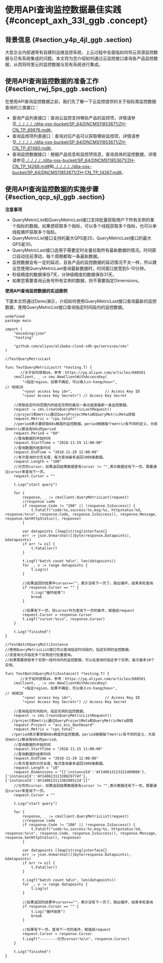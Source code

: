 # 使用API查询监控数据最佳实践 {#concept_axh_33l_ggb .concept}

## 背景信息 {#section_y4p_4jl_ggb .section}

大型企业内部通常有自建的运维监控系统，上云过程中会面临如何将云资源监控数据与已有系统集成的问题。本文将为您介绍如何通过云监控接口查询各产品监控数据，从而将阿里云的监控数据与现有系统进行集成。

## 使用API查询监控数据的准备工作 {#section_rwj_5ps_ggb .section}

在使用API查询监控数据之前，我们先了解一下云监控提供的关于指标类监控数据查询的三类接口：

-   查询产品列表接口：查询云监控支持哪些产品的监控项，详情请参见[../../../../../dita-oss-bucket/SP\_64/DNCMS11853671/ZH-CN\_TP\_69876.md\#](../../../../../intl.zh-CN/API参考/查询云产品监控数据/QueryProjectMeta.md#)。
-   查询监控项列表接口：查询对应产品可以获取哪些监控项，详情请参见[../../../../../dita-oss-bucket/SP\_64/DNCMS11853671/ZH-CN\_TP\_67480.md\#](../../../../../intl.zh-CN/API参考/查询云产品监控数据/QueryMetricMeta.md#)。
-   查询监控数据接口：根据产品信息和监控项信息，查询具体的监控数据，详情请参见[../../../../../dita-oss-bucket/SP\_64/DNCMS11853671/ZH-CN\_TP\_14268.md\#](../../../../../intl.zh-CN/API参考/查询云产品监控数据/QueryMetricList.md#)和[../../../../../dita-oss-bucket/SP\_64/DNCMS11853671/ZH-CN\_TP\_14267.md\#](../../../../../intl.zh-CN/API参考/查询云产品监控数据/QueryMetricLast.md#)。

## 使用API查询监控数据的实施步骤 {#section_qcp_sjl_ggb .section}

**注意事项**

-   QueryMetricList和QueryMetricLast接口支持批量获取用户下所有实例的某个指标的数据。如果想获取多个指标，可以多个线程获取多个指标，也可以单线程循环获取多个指标。
-   QueryMetricList接口支持的最大QPS是20，QueryMetricLast接口的最大QPS是30。
-   QueryMetricLast接口适用于需要定时全量拉取所有最新数据的情况。时间窗口自动往前滑动，每个周期都取一条最新数据。
-   监控数据会有一定的延迟，且各产品的监控数据的延迟情况不太一样，所以建议您使用QueryMetricLast查询最新数据时，时间窗口放宽到5-10分钟。
-   秒级精度的数据保存7天，分钟级精度的数据保存31天。
-   如果您需要查询云账号所有实例的数据，则不需要指定Dimensions。

**使用API查询监控数据的实战案例**

下面本文将通过Demo演示，介绍如何使用QueryMetricLast接口查询最新的监控数据，使用QueryMetricList接口查询指定时间段内的监控数据。

```
undefined
package main

import (
    "encoding/json"
    "testing"

    "github.com/aliyun/alibaba-cloud-sdk-go/services/cms"
)

//TestQueryMetricLast

func TestQueryMetricLast(t *testing.T) {
 ​      //关于如何获取ak，参考：https://yq.aliyun.com/articles/608581
    cmsClient, _ := cms.NewClientWithAccessKey(
        "<指定region，如果不确定，可以填入cn-hangzhou>",                    // 地域ID
        "<your access key id>",               // Access Key ID
        "<your Access Key Secret>") // Access Key Secret

    //获取给定时间范围内的给定实例的最后一条也就是最新一条监控数据。
    request := cms.CreateQueryMetricLastRequest()
    //project和metric通过QueryProjectMeta和QueryMetricMeta获取
    request.Metric = "cpu_total"
    //period表示要获取60s精度的监控数据。period根据每个metric有不同的定义，大部分metric都会有60s的period
    request.Period = "60"
    //查询数据的开始时间
    request.StartTime = "2018-11-29 11:00:00"
    //查询数据的结束时间
    request.EndTime = "2018-11-29 12:00:00"
    //本次查询的分页长度，每次查询最多返回1000条数据。
    request.Length = "100"
    //分页的cursor，如果返回结果数据里有cursor != "",表示数据还有下一页。需要通过cursor来查询下一页。
    request.Cursor = ""

    t.Log("start query")

    for {
        response, _ := cmsClient.QueryMetricLast(request)
        //response code
        if response.Code != "200" || !response.IsSuccess() {
            t.Fatalf("code:%s,success:%v,msg:%s, httpstatus:%d, response:%v\n", response.Code, response.IsSuccess(), response.Message, response.GetHttpStatus(), response)
        }

        var datapoints []map[string]interface{}
        err := json.Unmarshal([]byte(response.Datapoints), &datapoints)
        if err != nil {
            t.Fatal(err)
        }

        t.Logf("batch count %d\n", len(datapoints))
        for _, v := range datapoints {
            t.Log(v)
        }

        //如果返回的结果中cursor==""，表示没有下一页了。跳出循环，结束本轮查询
        if response.Cursor == "" {
            t.Log("循环结束")
            break
        }

        //如果有下一页，将cursor作为查询下一页的条件，赋值给request
        request.Cursor = response.Cursor
        t.Logf("cursor:%s\n", response.Cursor)
    }

    t.Log("finished")
}

//TestBatchQueryMultiInstance
//使用QueryMetricList接口可以查询指定时间段内，指定实例的监控数据。
//该查询允许指定多个实例进行批量查询。
//如果需要获取多个实例一段时间内的监控数据，可以在查询时指定多个实例，每次最多10个实例。

func TestBatchQueryMultiInstance(t *testing.T) {
 ​      //关于如何获取ak，参考：https://yq.aliyun.com/articles/608581
    cmsClient, _ := cms.NewClientWithAccessKey(
        "<指定region，如果不确定，可以填入cn-hangzhou>",                    // 地域ID
        "<your access key id>",               // Access Key ID
        "<your Access Key Secret>") // Access Key Secret

    //查询指定时间段内，指定实例的监控数据。
    request := cms.CreateQueryMetricListRequest()
   //project和metric通过QueryProjectMeta和QueryMetricMeta获取
    request.Project = "acs_ecs_dashboard"
    request.Metric = "cpu_total"
   //period表示要获取60s精度的监控数据。period根据每个metric有不同的定义，大部分metric都会有60s的period。
    //查询数据的开始时间
    request.StartTime = "2018-11-25 11:00:00"
    //查询数据的结束时间
    request.EndTime = "2018-11-29 12:00:00"
    //本次查询的分页长度，每次查询最多返回1000条数据。
    request.Length = "10"
    request.Dimensions = "[{'instanceId':'AY140613113321409088'},{'instanceId':'AY14061311320829774f'},{'instanceId':'AY14061311330190512d'}]"
    //分页的cursor，如果返回结果数据里有cursor != "",表示数据还有下一页。需要通过cursor来查询下一页。
    request.Cursor = ""

    t.Log("start query")

    for {
        response, _ := cmsClient.QueryMetricList(request)
        //response code
        if response.Code != "200" || !response.IsSuccess() {
            t.Fatalf("code:%s,success:%v,msg:%s, httpstatus:%d, response:%v\n", response.Code, response.IsSuccess(), response.Message, response.GetHttpStatus(), response)
        }

        var datapoints []map[string]interface{}
        err := json.Unmarshal([]byte(response.Datapoints), &datapoints)
        if err != nil {
            t.Fatal(err)
        }

        t.Logf("batch count %d\n", len(datapoints))
        for _, v := range datapoints {
            t.Log(v)
        }

        //如果返回的结果中cursor==""，表示没有下一页了。跳出循环，结束本轮查询
        if response.Cursor == "" {
            t.Log("循环结束")
            break
        }

        //如果有下一页，查询下一页的条件，赋值给request
        request.Cursor = response.Cursor
        t.Logf("--------分页cursor:%s\n", response.Cursor)
    }

    t.Log("finished")
}

```

